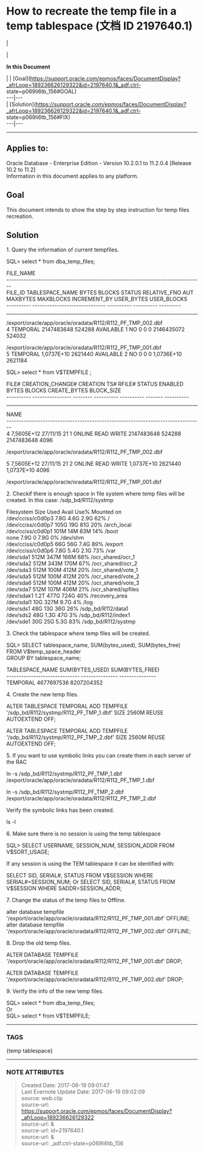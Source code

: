 # How to recreate the temp file in a temp tablespace (文档 ID 2197640.1)

  

|

|

 **In this Document**  

| |
[Goal](https://support.oracle.com/epmos/faces/DocumentDisplay?_afrLoop=189236626129322&id=2197640.1&_adf.ctrl-
state=p069li6tb_156#GOAL)  
---|---  
|
[Solution](https://support.oracle.com/epmos/faces/DocumentDisplay?_afrLoop=189236626129322&id=2197640.1&_adf.ctrl-
state=p069li6tb_156#FIX)  
---|---  
  
* * *

  

## Applies to:

Oracle Database - Enterprise Edition - Version 10.2.0.1 to 11.2.0.4 [Release
10.2 to 11.2]  
Information in this document applies to any platform.  

## Goal

This document intends to show the step by step instruction for temp files
recreation.

## Solution

1\. Query the information of current tempfiles.

SQL> select * from dba_temp_files;

FILE_NAME  
\--------------------------------------------------------------------------------  
FILE_ID TABLESPACE_NAME BYTES BLOCKS STATUS RELATIVE_FNO AUT MAXBYTES
MAXBLOCKS INCREMENT_BY USER_BYTES USER_BLOCKS  
\---------- ------------------------------ ---------- ---------- ---------
------------ --- ---------- ---------- ------------ ---------- -----------  
/export/oracle/app/oracle/oradata/R112/R112_PF_TMP_002.dbf  
4 TEMPORAL 2147483648 524288 AVAILABLE 1 NO 0 0 0 2146435072 524032

/export/oracle/app/oracle/oradata/R112/R112_PF_TMP_001.dbf  
5 TEMPORAL 1,0737E+10 2621440 AVAILABLE 2 NO 0 0 0 1,0736E+10 2621184

SQL> select * from V$TEMPFILE ;

FILE# CREATION_CHANGE# CREATION TS# RFILE# STATUS ENABLED BYTES BLOCKS
CREATE_BYTES BLOCK_SIZE  
\---------- ---------------- -------- ---------- ---------- ------- ----------
---------- ---------- ------------ ----------  
NAME  
\--------------------------------------------------------------------------------  
4 7,5605E+12 27/11/15 21 1 ONLINE READ WRITE 2147483648 524288 2147483648 4096

/export/oracle/app/oracle/oradata/R112/R112_PF_TMP_002.dbf

5 7,5605E+12 27/11/15 21 2 ONLINE READ WRITE 1,0737E+10 2621440 1,0737E+10
4096

/export/oracle/app/oracle/oradata/R112/R112_PF_TMP_001.dbf

2\. Checkif there is enough space in file system where temp files will be
created. In this case: /sdp_bd/R112/systmp

Filesystem Size Used Avail Use% Mounted on  
/dev/cciss/c0d0p3 7.8G 4.6G 2.9G 62% /  
/dev/cciss/c0d0p7 105G 19G 81G 20% /arch_local  
/dev/cciss/c0d0p1 101M 14M 83M 14% /boot  
none 7.9G 0 7.9G 0% /dev/shm  
/dev/cciss/c0d0p5 66G 56G 7.4G 89% /export  
/dev/cciss/c0d0p6 7.8G 5.4G 2.1G 73% /var  
/dev/sda1 512M 347M 166M 68% /ocr_shared/ocr_1  
/dev/sda2 512M 343M 170M 67% /ocr_shared/ocr_2  
/dev/sda3 512M 100M 412M 20% /ocr_shared/vote_1  
/dev/sda5 512M 100M 412M 20% /ocr_shared/vote_2  
/dev/sda6 512M 100M 412M 20% /ocr_shared/vote_3  
/dev/sda7 512M 107M 406M 21% /ocr_shared/spfiles  
/dev/sdak1 1.2T 477G 724G 40% /recovery_area  
/dev/sdal1 10G 327M 9.7G 4% /log  
/dev/sds1 48G 13G 36G 26% /sdp_bd/R112/data1  
/dev/sds2 48G 1.3G 47G 3% /sdp_bd/R112/index1  
/dev/sde1 30G 25G 5.3G 83% /sdp_bd/R112/systmp

3\. Check the tablespace where temp files will be created.

SQL> SELECT tablespace_name, SUM(bytes_used), SUM(bytes_free)  
FROM V$temp_space_header  
GROUP BY tablespace_name;

TABLESPACE_NAME SUM(BYTES_USED) SUM(BYTES_FREE)  
\------------------------------ --------------- ---------------  
TEMPORAL 4677697536 8207204352

4\. Create the new temp files.

ALTER TABLESPACE TEMPORAL ADD TEMPFILE '/sdp_bd/R112/systmp/R112_PF_TMP_1.dbf'
SIZE 2560M REUSE AUTOEXTEND OFF;

ALTER TABLESPACE TEMPORAL ADD TEMPFILE '/sdp_bd/R112/systmp/R112_PF_TMP_2.dbf'
SIZE 2560M REUSE AUTOEXTEND OFF;

5\. If you want to use symbolic links you can create them in each server of
the RAC

ln -s /sdp_bd/R112/systmp/R112_PF_TMP_1.dbf
/export/oracle/app/oracle/oradata/R112/R112_PF_TMP_1.dbf

ln -s /sdp_bd/R112/systmp/R112_PF_TMP_2.dbf
/export/oracle/app/oracle/oradata/R112/R112_PF_TMP_2.dbf

Verify the symbolic links has been created.

ls -l

6\. Make sure there is no session is using the temp tablespace

SQL> SELECT USERNAME, SESSION_NUM, SESSION_ADDR FROM V$SORT_USAGE;

If any session is using the TEM tablespace it can be identified with:

SELECT SID, SERIAL#, STATUS FROM V$SESSION WHERE SERIAL#=SESSION_NUM;  
Or  
SELECT SID, SERIAL#, STATUS FROM V$SESSION WHERE SADDR=SESSION_ADDR;

7\. Change the status of the temp files to Offline.

alter database tempfile
'/export/oracle/app/oracle/oradata/R112/R112_PF_TMP_001.dbf' OFFLINE;  
alter database tempfile
'/export/oracle/app/oracle/oradata/R112/R112_PF_TMP_002.dbf' OFFLINE;

8\. Drop the old temp files.

ALTER DATABASE TEMPFILE
'/export/oracle/app/oracle/oradata/R112/R112_PF_TMP_001.dbf' DROP;

ALTER DATABASE TEMPFILE
'/export/oracle/app/oracle/oradata/R112/R112_PF_TMP_002.dbf' DROP;

9\. Verify the info of the new temp files.

SQL> select * from dba_temp_files;  
Or  
SQL> select * from V$TEMPFILE;  
  
  



---
### TAGS
{temp tablespace}

---
### NOTE ATTRIBUTES
>Created Date: 2017-06-19 09:01:47  
>Last Evernote Update Date: 2017-06-19 09:02:09  
>source: web.clip  
>source-url: https://support.oracle.com/epmos/faces/DocumentDisplay?_afrLoop=189236626129322  
>source-url: &  
>source-url: id=2197640.1  
>source-url: &  
>source-url: _adf.ctrl-state=p069li6tb_156  